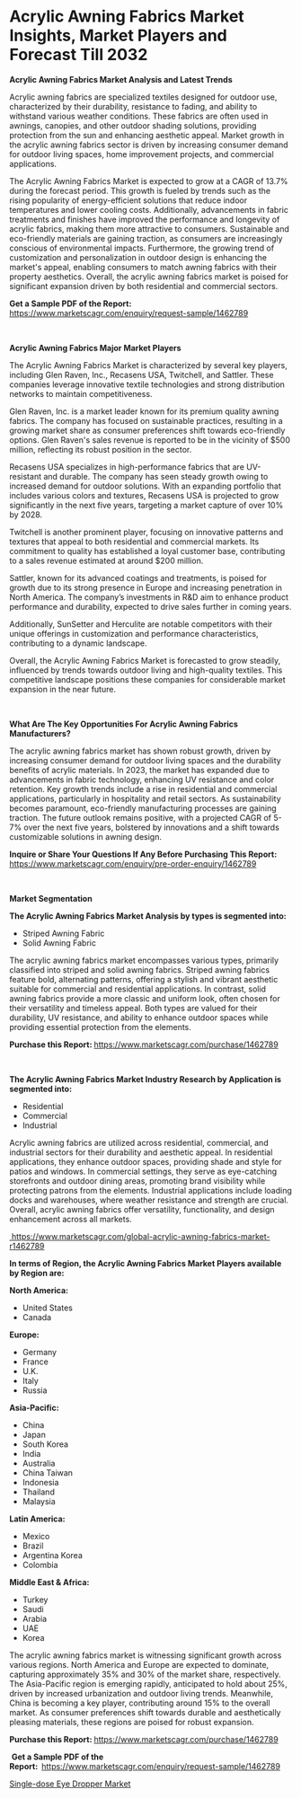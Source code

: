 <p><h1>Acrylic Awning Fabrics Market Insights, Market Players and Forecast Till 2032</h1></p><p><strong>Acrylic Awning Fabrics Market Analysis and Latest Trends</strong></p>
<p><p>Acrylic awning fabrics are specialized textiles designed for outdoor use, characterized by their durability, resistance to fading, and ability to withstand various weather conditions. These fabrics are often used in awnings, canopies, and other outdoor shading solutions, providing protection from the sun and enhancing aesthetic appeal. Market growth in the acrylic awning fabrics sector is driven by increasing consumer demand for outdoor living spaces, home improvement projects, and commercial applications.</p><p>The Acrylic Awning Fabrics Market is expected to grow at a CAGR of 13.7% during the forecast period. This growth is fueled by trends such as the rising popularity of energy-efficient solutions that reduce indoor temperatures and lower cooling costs. Additionally, advancements in fabric treatments and finishes have improved the performance and longevity of acrylic fabrics, making them more attractive to consumers. Sustainable and eco-friendly materials are gaining traction, as consumers are increasingly conscious of environmental impacts. Furthermore, the growing trend of customization and personalization in outdoor design is enhancing the market's appeal, enabling consumers to match awning fabrics with their property aesthetics. Overall, the acrylic awning fabrics market is poised for significant expansion driven by both residential and commercial sectors.</p></p>
<p><strong>Get a Sample PDF of the Report:&nbsp;</strong> <a href="https://www.marketscagr.com/enquiry/request-sample/1462789?utm_campaign=2295&utm_medium=2&utm_source=Github&utm_content=ia&utm_term=09022025&utm_id=acrylic-awning-fabrics">https://www.marketscagr.com/enquiry/request-sample/1462789</a></p>
<p>&nbsp;</p>
<p><strong>Acrylic Awning Fabrics Major Market Players</strong></p>
<p><p>The Acrylic Awning Fabrics Market is characterized by several key players, including Glen Raven, Inc., Recasens USA, Twitchell, and Sattler. These companies leverage innovative textile technologies and strong distribution networks to maintain competitiveness.</p><p>Glen Raven, Inc. is a market leader known for its premium quality awning fabrics. The company has focused on sustainable practices, resulting in a growing market share as consumer preferences shift towards eco-friendly options. Glen Raven's sales revenue is reported to be in the vicinity of $500 million, reflecting its robust position in the sector.</p><p>Recasens USA specializes in high-performance fabrics that are UV-resistant and durable. The company has seen steady growth owing to increased demand for outdoor solutions. With an expanding portfolio that includes various colors and textures, Recasens USA is projected to grow significantly in the next five years, targeting a market capture of over 10% by 2028.</p><p>Twitchell is another prominent player, focusing on innovative patterns and textures that appeal to both residential and commercial markets. Its commitment to quality has established a loyal customer base, contributing to a sales revenue estimated at around $200 million.</p><p>Sattler, known for its advanced coatings and treatments, is poised for growth due to its strong presence in Europe and increasing penetration in North America. The company’s investments in R&D aim to enhance product performance and durability, expected to drive sales further in coming years.</p><p>Additionally, SunSetter and Herculite are notable competitors with their unique offerings in customization and performance characteristics, contributing to a dynamic landscape.</p><p>Overall, the Acrylic Awning Fabrics Market is forecasted to grow steadily, influenced by trends towards outdoor living and high-quality textiles. This competitive landscape positions these companies for considerable market expansion in the near future.</p></p>
<p>&nbsp;</p>
<p><strong>What Are The Key Opportunities For Acrylic Awning Fabrics Manufacturers?</strong></p>
<p><p>The acrylic awning fabrics market has shown robust growth, driven by increasing consumer demand for outdoor living spaces and the durability benefits of acrylic materials. In 2023, the market has expanded due to advancements in fabric technology, enhancing UV resistance and color retention. Key growth trends include a rise in residential and commercial applications, particularly in hospitality and retail sectors. As sustainability becomes paramount, eco-friendly manufacturing processes are gaining traction. The future outlook remains positive, with a projected CAGR of 5-7% over the next five years, bolstered by innovations and a shift towards customizable solutions in awning design.</p></p>
<p><strong>Inquire or Share Your Questions If Any Before Purchasing This Report:</strong> <a href="https://www.marketscagr.com/enquiry/pre-order-enquiry/1462789?utm_campaign=2295&utm_medium=2&utm_source=Github&utm_content=ia&utm_term=09022025&utm_id=acrylic-awning-fabrics">https://www.marketscagr.com/enquiry/pre-order-enquiry/1462789</a></p>
<p>&nbsp;</p>
<p><strong>Market Segmentation</strong></p>
<p><strong>The Acrylic Awning Fabrics Market Analysis by types is segmented into:</strong></p>
<p><ul><li>Striped Awning Fabric</li><li>Solid Awning Fabric</li></ul></p>
<p><p>The acrylic awning fabrics market encompasses various types, primarily classified into striped and solid awning fabrics. Striped awning fabrics feature bold, alternating patterns, offering a stylish and vibrant aesthetic suitable for commercial and residential applications. In contrast, solid awning fabrics provide a more classic and uniform look, often chosen for their versatility and timeless appeal. Both types are valued for their durability, UV resistance, and ability to enhance outdoor spaces while providing essential protection from the elements.</p></p>
<p><strong>Purchase this Report:&nbsp;</strong><a href="https://www.marketscagr.com/purchase/1462789?utm_campaign=2295&utm_medium=2&utm_source=Github&utm_content=ia&utm_term=09022025&utm_id=acrylic-awning-fabrics">https://www.marketscagr.com/purchase/1462789</a></p>
<p>&nbsp;</p>
<p><strong>The Acrylic Awning Fabrics Market Industry Research by Application is segmented into:</strong></p>
<p><ul><li>Residential</li><li>Commercial</li><li>Industrial</li></ul></p>
<p><p>Acrylic awning fabrics are utilized across residential, commercial, and industrial sectors for their durability and aesthetic appeal. In residential applications, they enhance outdoor spaces, providing shade and style for patios and windows. In commercial settings, they serve as eye-catching storefronts and outdoor dining areas, promoting brand visibility while protecting patrons from the elements. Industrial applications include loading docks and warehouses, where weather resistance and strength are crucial. Overall, acrylic awning fabrics offer versatility, functionality, and design enhancement across all markets.</p></p>
<p><a href="https://www.marketscagr.com/global-acrylic-awning-fabrics-market-r1462789?utm_campaign=2295&utm_medium=2&utm_source=Github&utm_content=ia&utm_term=09022025&utm_id=acrylic-awning-fabrics">&nbsp;https://www.marketscagr.com/global-acrylic-awning-fabrics-market-r1462789</a></p>
<p><strong>In terms of Region, the Acrylic Awning Fabrics Market Players available by Region are:</strong></p>
<p>
    <p> <strong> North America: </strong>
        <ul>
            <li>United States</li>
            <li>Canada</li>
        </ul>
        </p> 
    <p> <strong> Europe: </strong>
        <ul>
            <li>Germany</li>
            <li>France</li>
            <li>U.K.</li>
            <li>Italy</li>
            <li>Russia</li>
        </ul>
        </p> 
    <p> <strong> Asia-Pacific: </strong>
        <ul>
            <li>China</li>
            <li>Japan</li>
            <li>South Korea</li>
            <li>India</li>
            <li>Australia</li>
            <li>China Taiwan</li>
            <li>Indonesia</li>
            <li>Thailand</li>
            <li>Malaysia</li>
        </ul>
        </p> 
    <p> <strong> Latin America: </strong>
        <ul>
            <li>Mexico</li>
            <li>Brazil</li>
            <li>Argentina Korea</li>
            <li>Colombia</li>
        </ul>
        </p> 
    <p> <strong> Middle East & Africa: </strong>
        <ul>
            <li>Turkey</li>
            <li>Saudi</li>
            <li>Arabia</li>
            <li>UAE</li>
            <li>Korea</li>
        </ul>
    </p>
    </p>
<p><p>The acrylic awning fabrics market is witnessing significant growth across various regions. North America and Europe are expected to dominate, capturing approximately 35% and 30% of the market share, respectively. The Asia-Pacific region is emerging rapidly, anticipated to hold about 25%, driven by increased urbanization and outdoor living trends. Meanwhile, China is becoming a key player, contributing around 15% to the overall market. As consumer preferences shift towards durable and aesthetically pleasing materials, these regions are poised for robust expansion.</p></p>
<p><strong>Purchase this Report: </strong><a href="https://www.marketscagr.com/purchase/1462789?utm_campaign=2295&utm_medium=2&utm_source=Github&utm_content=ia&utm_term=09022025&utm_id=acrylic-awning-fabrics">https://www.marketscagr.com/purchase/1462789</a></p>
<p>&nbsp;<strong>Get a Sample PDF of the Report:&nbsp;&nbsp;</strong><a href="https://www.marketscagr.com/enquiry/request-sample/1462789?utm_campaign=2295&utm_medium=2&utm_source=Github&utm_content=ia&utm_term=09022025&utm_id=acrylic-awning-fabrics">https://www.marketscagr.com/enquiry/request-sample/1462789</a></p>
<p><strong></strong></p>
<p><p><a href="https://github.com/arvelm4nthig/Market-Research-Report-List-1/blob/main/single-dose-eye-dropper-market.md?utm_campaign=2295&utm_medium=2&utm_source=Github&utm_content=ia&utm_term=09022025&utm_id=acrylic-awning-fabrics">Single-dose Eye Dropper Market</a></p></p>